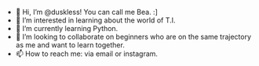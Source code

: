 - 👋 Hi, I’m @duskless! You can call me Bea. :]
- 👀 I’m interested in learning about the world of T.I.
- 🌱 I’m currently learning Python.
- 💞️ I’m looking to collaborate on beginners who are on the same trajectory as me and want to learn together.
- 📫 How to reach me: via email or instagram.
